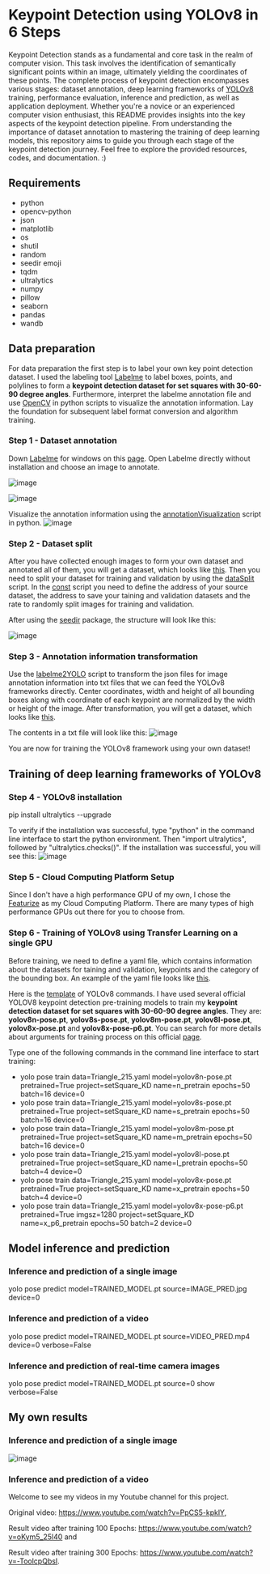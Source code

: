 # Keypoint Detection using YOLOv8 in 6 Steps
Keypoint Detection stands as a fundamental and core task in the realm of computer vision. This task involves the identification of semantically significant points within an image, ultimately yielding the coordinates of these points. The complete process of keypoint detection encompasses various stages: dataset annotation, deep learning frameworks of [YOLOv8](https://github.com/ultralytics/ultralytics) training, performance evaluation, inference and prediction, as well as application deployment. Whether you're a novice or an experienced computer vision enthusiast, this README provides insights into the key aspects of the keypoint detection pipeline. From understanding the importance of dataset annotation to mastering the training of deep learning models, this repository aims to guide you through each stage of the keypoint detection journey. Feel free to explore the provided resources, codes, and documentation. :)

## Requirements
- python
- opencv-python
- json
- matplotlib
- os
- shutil
- random
- seedir emoji
- tqdm
- ultralytics
- numpy
- pillow
- seaborn
- pandas
- wandb

## Data preparation
For data preparation the first step is to label your own key point detection dataset. I used the labeling tool [Labelme](https://github.com/wkentaro/labelme) to label boxes, points, and polylines to form a **keypoint detection dataset for set squares with 30-60-90 degree angles**. Furthermore, interpret the labelme annotation file and use [OpenCV](https://github.com/opencv/opencv) in python scripts to visualize the annotation information. Lay the foundation for subsequent label format conversion and algorithm training.

### Step 1 - Dataset annotation
Down [Labelme](https://github.com/wkentaro/labelme) for windows on this [page](https://github.com/wkentaro/labelme/releases/tag/v5.3.0). Open Labelme directly without installation and choose an image to annotate.

![image](https://github.com/1996JCZhou/Key-Points-Detection/blob/master/Images%20for%20README/Labelme%201.PNG)

![image](https://github.com/1996JCZhou/Key-Points-Detection/blob/master/Images%20for%20README/Labelme%202.PNG)

Visualize the annotation information using the [annotationVisualization](https://github.com/1996JCZhou/Key-Points-Detection/blob/master/annotationVisualization.py) script in python.
![image](https://github.com/1996JCZhou/Key-Points-Detection/blob/master/Images%20for%20README/annotationInformation.png)

### Step 2 - Dataset split
After you have collected enough images to form your own dataset and annotated all of them, you will get a dataset, which looks like [this](https://github.com/1996JCZhou/Key-Points-Detection/tree/master/Setsquare_Keypoint_Labelme). Then you need to split your dataset for training and validation by using the [dataSplit](https://github.com/1996JCZhou/Key-Points-Detection/blob/master/dataSplit.py) script. In the [const]() script you need to define the address of your source dataset, the address to save your taining and validation datasets and the rate to randomly split images for training and validation.

After using the [seedir](https://github.com/earnestt1234/seedir) package, the structure will look like this:

![image](https://github.com/1996JCZhou/Key-Points-Detection/blob/master/Images%20for%20README/structure.PNG)

### Step 3 - Annotation information transformation
Use the [labelme2YOLO](https://github.com/1996JCZhou/Key-Points-Detection/blob/master/labelme2YOLO.py) script to transform the json files for image annotation information into txt files that we can feed the YOLOv8 frameworks directly. Center coordinates, width and height of all bounding boxes along with coordinate of each keypoint are normalized by the width or height of the image. After transformation, you will get a dataset, which looks like [this](https://github.com/1996JCZhou/Key-Points-Detection/tree/master/KeyPointDetection_YOLO).

The contents in a txt file will look like this:
![image](https://github.com/1996JCZhou/Key-Points-Detection/blob/master/Images%20for%20README/Annotation%20information.png)

You are now for training the YOLOv8 framework using your own dataset!

## Training of deep learning frameworks of YOLOv8

### Step 4 - YOLOv8 installation
pip install ultralytics --upgrade

To verify if the installation was successful, type "python" in the command line interface to start the python environment. Then "import ultralytics", followed by "ultralytics.checks()". If the installation was successful, you will see this:
![image](https://github.com/1996JCZhou/Key-Points-Detection/blob/master/Images%20for%20README/ultralytics.PNG)

### Step 5 - Cloud Computing Platform Setup
Since I don't have a high performance GPU of my own, I chose the [Featurize](https://featurize.cn/) as my Cloud Computing Platform. There are many types of high performance GPUs out there for you to choose from.

### Step 6 - Training of YOLOv8 using Transfer Learning on a single GPU
Before training, we need to define a yaml file, which contains information about the datasets for taining and validation, keypoints and the category of the bounding box. An example of the yaml file looks like [this](https://github.com/1996JCZhou/Key-Points-Detection/blob/master/setSquare_KD_YOLO.yaml).

Here is the [template](https://github.com/1996JCZhou/Key-Points-Detection/blob/master/Images%20for%20README/YOLOv8%20command%20template.PNG) of YOLOv8 commands. I have used several official YOLOV8 keypoint detection pre-training models to train my **keypoint detection dataset for set squares with 30-60-90 degree angles**. They are: **yolov8n-pose.pt**, **yolov8s-pose.pt**, **yolov8m-pose.pt**, **yolov8l-pose.pt**, **yolov8x-pose.pt** and **yolov8x-pose-p6.pt**. You can search for more details about arguments for training process on this official [page](https://docs.ultralytics.com/modes/train/).

Type one of the following commands in the command line interface to start training:
- yolo pose train data=Triangle_215.yaml model=yolov8n-pose.pt pretrained=True project=setSquare_KD name=n_pretrain epochs=50 batch=16 device=0
- yolo pose train data=Triangle_215.yaml model=yolov8s-pose.pt pretrained=True project=setSquare_KD name=s_pretrain epochs=50 batch=16 device=0
- yolo pose train data=Triangle_215.yaml model=yolov8m-pose.pt pretrained=True project=setSquare_KD name=m_pretrain epochs=50 batch=16 device=0
- yolo pose train data=Triangle_215.yaml model=yolov8l-pose.pt pretrained=True project=setSquare_KD name=l_pretrain epochs=50 batch=4 device=0
- yolo pose train data=Triangle_215.yaml model=yolov8x-pose.pt pretrained=True project=setSquare_KD name=x_pretrain epochs=50 batch=4 device=0
- yolo pose train data=Triangle_215.yaml model=yolov8x-pose-p6.pt pretrained=True imgsz=1280 project=setSquare_KD name=x_p6_pretrain epochs=50 batch=2 device=0

## Model inference and prediction
### Inference and prediction of a single image
yolo pose predict model=TRAINED_MODEL.pt source=IMAGE_PRED.jpg device=0

### Inference and prediction of a video
yolo pose predict model=TRAINED_MODEL.pt source=VIDEO_PRED.mp4 device=0 verbose=False

### Inference and prediction of real-time camera images
yolo pose predict model=TRAINED_MODEL.pt source=0 show verbose=False

## My own results
### Inference and prediction of a single image

![image](https://github.com/1996JCZhou/Key-Points-Detection/blob/master/Images%20for%20README/output_image.jpg)

### Inference and prediction of a video
Welcome to see my videos in my Youtube channel for this project.

Original video: https://www.youtube.com/watch?v=PpCS5-kpklY,

Result video after training 100 Epochs: https://www.youtube.com/watch?v=oKym5_25l40 and

Result video after training 300 Epochs: https://www.youtube.com/watch?v=-ToolcpQbsI.

